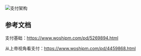 ![支付架构](https://yusheng-picgo.oss-cn-beijing.aliyuncs.com/picgo/%E6%94%AF%E4%BB%98%E6%9E%B6%E6%9E%84.webp)

## 参考文档

支付基础：https://www.woshipm.com/pd/5269894.html

从上帝视角看支付：https://www.woshipm.com/pd/4459868.html